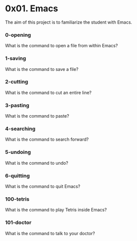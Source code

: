# 0x01. Emacs

The aim of this project is to familiarize the student with Emacs.

### 0-opening
What is the command to open a file from within Emacs?

### 1-saving
What is the command to save a file?

### 2-cutting
What is the command to cut an entire line?

### 3-pasting
What is the command to paste?

### 4-searching
What is the command to search forward?

### 5-undoing
What is the command to undo?

### 6-quitting
What is the command to quit Emacs?

### 100-tetris
What is the command to play Tetris inside Emacs?

### 101-doctor
What is the command to talk to your doctor?
